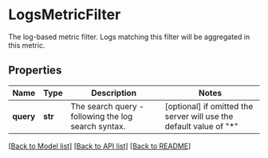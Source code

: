 # LogsMetricFilter

The log-based metric filter. Logs matching this filter will be aggregated in this metric.

## Properties
Name | Type | Description | Notes
------------ | ------------- | ------------- | -------------
**query** | **str** | The search query - following the log search syntax. | [optional]  if omitted the server will use the default value of "*"

[[Back to Model list]](README.md#documentation-for-models) [[Back to API list]](README.md#documentation-for-api-endpoints) [[Back to README]](README.md)


